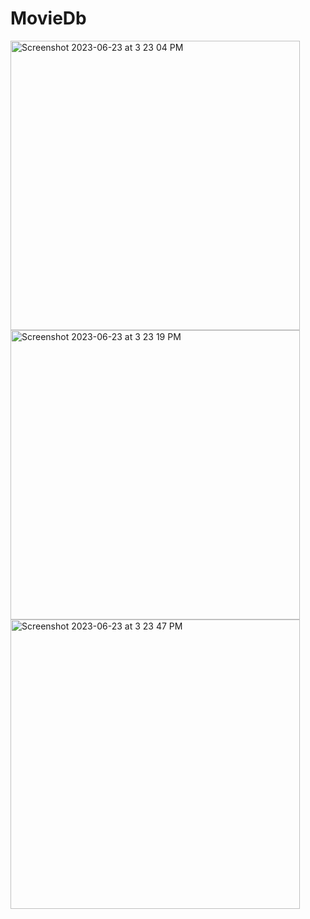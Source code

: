 # MovieDb
<img width="463" alt="Screenshot 2023-06-23 at 3 23 04 PM" src="https://github.com/khamdannahari/MovieDb/assets/32474003/930fd3cd-4112-4e9a-a64a-99d3d3532e8f">

<img width="463" alt="Screenshot 2023-06-23 at 3 23 19 PM" src="https://github.com/khamdannahari/MovieDb/assets/32474003/51e7f940-be53-4b98-9d80-fb0660a7d9f2">

<img width="463" alt="Screenshot 2023-06-23 at 3 23 47 PM" src="https://github.com/khamdannahari/MovieDb/assets/32474003/3ecfbda2-8801-40ce-a6d7-0bb62f23db7a">
